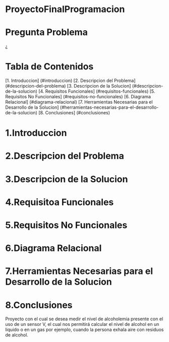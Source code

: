 # ProyectoFinalProgramacion
# Pregunta Problema
¿
# Tabla de Contenidos
[1. Introduccion] (#introduccion)
[2. Descripcion del Problema] (#descripcion-del-problema)
[3. Descripcion de la Solucion] (#descripcion-de-la-solucion)
[4. Requisitos Funcionales] (#requisitos-funcionales)
[5. Requisitos No Funcionales] (#requisitos-no-funcionales)
[6. Diagrama Relacional] (#diagrama-relacional)
[7. Herramientas Necesarias para el Desarrollo de la Solucion] (#herramientas-necesarias-para-el-desarrollo-de-la-solucion)
[8. Conclusiones] (#conclusiones)

# 1.Introduccion

# 2.Descripcion del Problema

# 3.Descripcion de la Solucion

# 4.Requisitoa Funcionales

# 5.Requisitos No Funcionales

# 6.Diagrama Relacional

# 7.Herramientas Necesarias para el Desarrollo de la Solucion

# 8.Conclusiones







Proyecto con el cual se desea medir el nivel de alcoholemia presente con el uso de un sensor V, el cual nos permitirá calcular el nivel de alcohol en un liquido o en un gas por ejemplo, cuando la persona exhala aire con residuos de alcohol.


